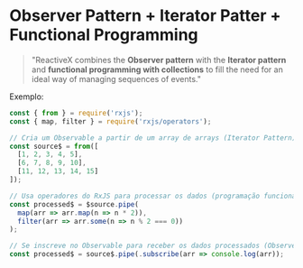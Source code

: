 # Observer Pattern + Iterator Patter + Functional Programming
> "ReactiveX combines the **Observer pattern** with the **Iterator pattern** and **functional programming with collections** to fill the need for an ideal way of managing sequences of events."

Exemplo:

```javascript
const { from } = require('rxjs');
const { map, filter } = require('rxjs/operators');

// Cria um Observable a partir de um array de arrays (Iterator Pattern)
const source$ = from([
  [1, 2, 3, 4, 5],
  [6, 7, 8, 9, 10],
  [11, 12, 13, 14, 15]
]);

// Usa operadores do RxJS para processar os dados (programação funcional)
const processed$ = $source.pipe(
  map(arr => arr.map(n => n * 2)),
  filter(arr => arr.some(n => n % 2 === 0))
);

// Se inscreve no Observable para receber os dados processados (Observer Pattern)
const processed$ = source$.pipe(.subscribe(arr => console.log(arr));
```